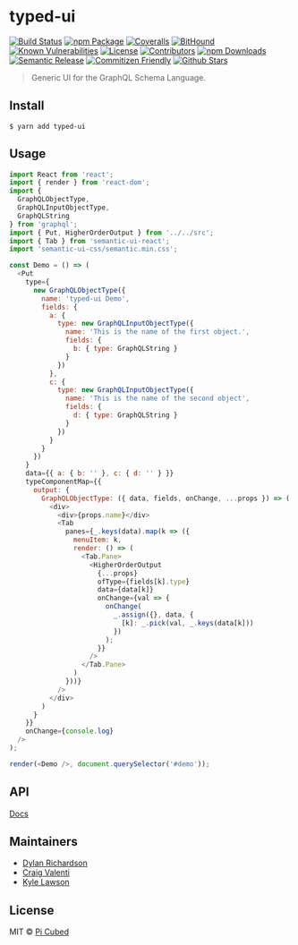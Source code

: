 # typed-ui

[![Build Status][build-badge]][build]
[![npm Package][npm-version-badge]][npm]
[![Coveralls][coveralls-badge]][coveralls]
[![BitHound][bithound-badge]][bithound]
[![Known Vulnerabilities][synk-badge]][synk]
[![License][license-badge]][license]
[![Contributors][contributors-badge]][contributors]
[![npm Downloads][npm-downloads-badge]][npm]
[![Semantic Release][semantic-release-badge]][semantic-release]
[![Commitizen Friendly][commitizen-badge]][commitizen]
[![Github Stars][github-stars-badge]][github]

> Generic UI for the GraphQL Schema Language.

[build-badge]: https://img.shields.io/travis/pi-cubed/typed-ui/master.png?style=flat-square
[build]: https://travis-ci.org/pi-cubed/typed-ui
[npm-version-badge]: https://img.shields.io/npm/v/typed-ui.png?style=flat-square
[npm]: https://www.npmjs.org/package/typed-ui
[coveralls-badge]: https://img.shields.io/coveralls/pi-cubed/typed-ui/master.png?style=flat-square
[coveralls]: https://coveralls.io/github/pi-cubed/typed-ui
[github-stars-badge]: https://img.shields.io/github/stars/pi-cubed/typed-ui.svg?style=social&label=Stars
[github]: https://github.com/pi-cubed/typed-ui
[contributors-badge]: https://img.shields.io/github/contributors/pi-cubed/typed-ui.svg?style=flat-square
[contributors]: https://github.com/pi-cubed/typed-ui/graphs/contributors
[license-badge]: https://img.shields.io/github/license/pi-cubed/typed-ui.svg?style=flat-square
[license]: https://github.com/pi-cubed/typed-ui/blob/master/LICENSE
[npm-downloads-badge]: https://img.shields.io/npm/dt/typed-ui.svg?style=flat-square
[synk-badge]: https://snyk.io/test/github/pi-cubed/typed-ui/badge.svg?style=flat-square
[synk]: https://snyk.io/test/github/pi-cubed/typed-ui
[semantic-release-badge]: https://img.shields.io/badge/%20%20%F0%9F%93%A6%F0%9F%9A%80-semantic--release-e10079.svg?style=flat-square
[semantic-release]: https://github.com/semantic-release/semantic-release
[commitizen-badge]: https://img.shields.io/badge/commitizen-friendly-brightgreen.svg?style=flat-square
[commitizen]: http://commitizen.github.io/cz-cli/
[bithound-badge]: https://www.bithound.io/github/pi-cubed/typed-ui/badges/score.svg?style=flat-square
[bithound]: https://www.bithound.io/github/pi-cubed/typed-ui

## Install

```
$ yarn add typed-ui
```

## Usage

```js
import React from 'react';
import { render } from 'react-dom';
import {
  GraphQLObjectType,
  GraphQLInputObjectType,
  GraphQLString
} from 'graphql';
import { Put, HigherOrderOutput } from '../../src';
import { Tab } from 'semantic-ui-react';
import 'semantic-ui-css/semantic.min.css';

const Demo = () => (
  <Put
    type={
      new GraphQLObjectType({
        name: 'typed-ui Demo',
        fields: {
          a: {
            type: new GraphQLInputObjectType({
              name: 'This is the name of the first object.',
              fields: {
                b: { type: GraphQLString }
              }
            })
          },
          c: {
            type: new GraphQLInputObjectType({
              name: 'This is the name of the second object',
              fields: {
                d: { type: GraphQLString }
              }
            })
          }
        }
      })
    }
    data={{ a: { b: '' }, c: { d: '' } }}
    typeComponentMap={{
      output: {
        GraphQLObjectType: ({ data, fields, onChange, ...props }) => (
          <div>
            <div>{props.name}</div>
            <Tab
              panes={_.keys(data).map(k => ({
                menuItem: k,
                render: () => (
                  <Tab.Pane>
                    <HigherOrderOutput
                      {...props}
                      ofType={fields[k].type}
                      data={data[k]}
                      onChange={val => {
                        onChange(
                          _.assign({}, data, {
                            [k]: _.pick(val, _.keys(data[k]))
                          })
                        );
                      }}
                    />
                  </Tab.Pane>
                )
              }))}
            />
          </div>
        )
      }
    }}
    onChange={console.log}
  />
);

render(<Demo />, document.querySelector('#demo'));
```

## API

[Docs](api.md)

## Maintainers

* [Dylan Richardson](https://github.com/drich14)
* [Craig Valenti](https://github.com/CrazyCreje)
* [Kyle Lawson](https://github.com/KyleLawson16)

## License

MIT © [Pi Cubed](https://pi-cubed.github.io)
